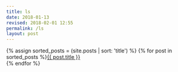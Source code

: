 ```yaml
---
title: ls
date: 2018-01-13
revised: 2018-02-01 12:55 
permalink: /ls
layout: post
---
```


{% assign sorted_posts = (site.posts | sort: 'title') %}
{% for post in sorted_posts %}<a href="{{ post.url }}">{{ post.title }}</a><br/>
{% endfor %}
